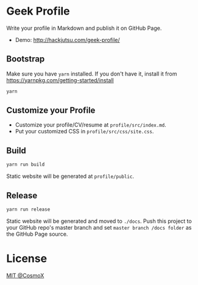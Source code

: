 # Geek Profile
Write your profile in Markdown and publish it on GitHub Page.
- Demo: http://hackjutsu.com/geek-profile/

## Bootstrap
Make sure you have `yarn` installed. If you don't have it, install it from https://yarnpkg.com/getting-started/install
```bash
yarn
```

## Customize your Profile
- Customize your profile/CV/resume at `profile/src/index.md`.
- Put your customized CSS in `profile/src/css/site.css`.

## Build
```bash
yarn run build
```
Static website will be generated at `profile/public`.

## Release
```bash
yarn run release
```
Static website will be generated and moved to `./docs`.
Push this project to your GitHub repo's master branch and set `master branch /docs folder` as the GitHub Page source.


# License
[MIT @CosmoX](./LICENSE)
